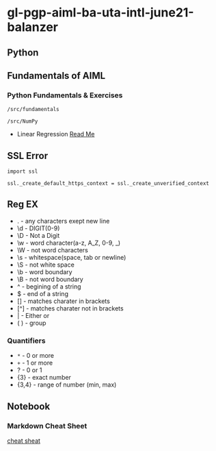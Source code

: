 # gl-pgp-aiml-ba-uta-intl-june21-balanzer

## Python  

## Fundamentals of AIML
### Python Fundamentals & Exercises 

`/src/fundamentals`

`/src/NumPy`


* Linear Regression [Read Me](./readme/linear-regression.md)


## SSL Error

`import ssl`

`ssl._create_default_https_context = ssl._create_unverified_context`

## Reg EX

* . - any characters exept new line
* \d - DIGIT(0-9)
* \D - Not a Digit
* \w - word character(a-z, A_Z, 0-9, _)
* \W - not word characters
* \s - whitespace(space, tab or newline)
* \S - not white space
* \b - word boundary
* \B - not word boundary
* ^ - begining of a string
* $ - end of a string
* [] - matches charater in brackets
* [^] - matches charater not in brackets
* | - Either or
* ( ) - group

### Quantifiers

* `*` - 0 or more
* `+` - 1 or more
* ? - 0 or 1
* {3} - exact number
* {3,4} - range of number (min, max)



## Notebook 
### Markdown Cheat Sheet
[cheat sheat](https://www.markdownguide.org/cheat-sheet/)